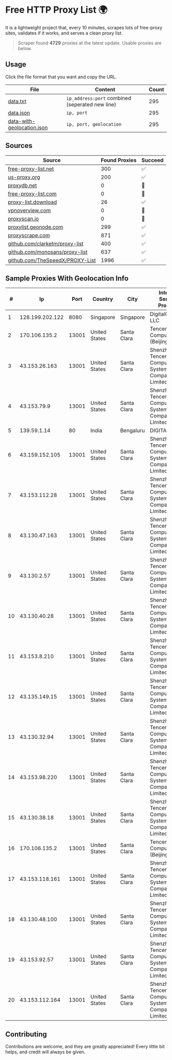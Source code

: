 
# Free HTTP Proxy List 🌍

It is a lightweight project that, every 10 minutes, scrapes lots of free-proxy sites, validates if it works, and serves a clean proxy list.


> Scraper found **4729** proxies at the latest update. Usable proxies are below.

## Usage

Click the file format that you want and copy the URL.


|File|Content|Count|
|----|-------|-----|
|[data.txt](https://raw.githubusercontent.com/themiralay/Proxy-List-World/master/data.txt)|`ip_address:port` combined (seperated new line)|295|
|[data.json](https://raw.githubusercontent.com/themiralay/Proxy-List-World/master/data.json)|`ip, port`|295|
|[data-with-geolocation.json](https://raw.githubusercontent.com/themiralay/Proxy-List-World/master/data-with-geolocation.json)|`ip, port, geolocation`|295|

## Sources

|Source|Found Proxies|Succeed|
|------|-------------|-------|
|[free-proxy-list.net](https://free-proxy-list.net)|300|✅|
|[us-proxy.org](https://www.us-proxy.org)|200|✅|
|[proxydb.net](http://proxydb.net)|0|🚫|
|[free-proxy-list.com](https://free-proxy-list.com/?page=&port=&type%5B%5D=http&type%5B%5D=https&up_time=0&search=Search)|0|🚫|
|[proxy-list.download](https://www.proxy-list.download/HTTP)|26|✅|
|[vpnoverview.com](https://vpnoverview.com/privacy/anonymous-browsing/free-proxy-servers)|0|🚫|
|[proxyscan.io](https://www.proxyscan.io)|0|🚫|
|[proxylist.geonode.com](https://proxylist.geonode.com/api/proxy-list?limit=300&page=1&sort_by=lastChecked&sort_type=desc&protocols=http,https)|299|✅|
|[proxyscrape.com](https://api.proxyscrape.com/v2/?request=displayproxies&protocol=http&timeout=10000&country=all&ssl=all&anonymity=all)|871|✅|
|[github.com/clarketm/proxy-list](https://raw.githubusercontent.com/clarketm/proxy-list/master/proxy-list-raw.txt)|400|✅|
|[github.com/monosans/proxy-list](https://raw.githubusercontent.com/monosans/proxy-list/main/proxies/http.txt)|637|✅|
|[github.com/TheSpeedX/PROXY-List](https://raw.githubusercontent.com/TheSpeedX/PROXY-List/master/http.txt)|1996|✅|


## Sample Proxies With Geolocation Info

|#|Ip|Port|Country|City|Internet Service Provider|
|-|--|----|-------|----|-------------------------|
|1|128.199.202.122|8080|Singapore|Singapore|DigitalOcean, LLC|
|2|170.106.135.2|13001|United States|Santa Clara|Tencent Cloud Computing (Beijing) Co|
|3|43.153.26.163|13001|United States|Santa Clara|Shenzhen Tencent Computer Systems Company Limited|
|4|43.153.79.9|13001|United States|Santa Clara|Shenzhen Tencent Computer Systems Company Limited|
|5|139.59.1.14|80|India|Bengaluru|DIGITALOCEAN|
|6|43.159.152.105|13001|United States|Santa Clara|Shenzhen Tencent Computer Systems Company Limited|
|7|43.153.112.28|13001|United States|Santa Clara|Shenzhen Tencent Computer Systems Company Limited|
|8|43.130.47.163|13001|United States|Santa Clara|Shenzhen Tencent Computer Systems Company Limited|
|9|43.130.2.57|13001|United States|Santa Clara|Shenzhen Tencent Computer Systems Company Limited|
|10|43.130.40.28|13001|United States|Santa Clara|Shenzhen Tencent Computer Systems Company Limited|
|11|43.153.8.210|13001|United States|Santa Clara|Shenzhen Tencent Computer Systems Company Limited|
|12|43.135.149.15|13001|United States|Santa Clara|Shenzhen Tencent Computer Systems Company Limited|
|13|43.130.32.94|13001|United States|Santa Clara|Shenzhen Tencent Computer Systems Company Limited|
|14|43.153.98.220|13001|United States|Santa Clara|Shenzhen Tencent Computer Systems Company Limited|
|15|43.130.38.18|13001|United States|Santa Clara|Shenzhen Tencent Computer Systems Company Limited|
|16|170.106.135.2|13001|United States|Santa Clara|Tencent Cloud Computing (Beijing) Co|
|17|43.153.118.161|13001|United States|Santa Clara|Shenzhen Tencent Computer Systems Company Limited|
|18|43.130.48.100|13001|United States|Santa Clara|Shenzhen Tencent Computer Systems Company Limited|
|19|43.153.92.57|13001|United States|Santa Clara|Shenzhen Tencent Computer Systems Company Limited|
|20|43.153.112.164|13001|United States|Santa Clara|Shenzhen Tencent Computer Systems Company Limited|



## Contributing

Contributions are welcome, and they are greatly appreciated! Every
little bit helps, and credit will always be given.

